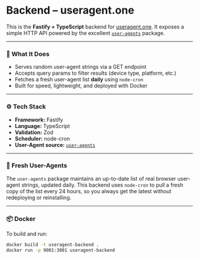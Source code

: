 # Backend – useragent.one

This is the **Fastify + TypeScript** backend for [useragent.one](https://useragent.one). It exposes a simple HTTP API powered by the excellent [`user-agents`](https://github.com/intoli/user-agents) package.

---

### 🧠 What It Does

- Serves random user-agent strings via a GET endpoint
- Accepts query params to filter results (device type, platform, etc.)
- Fetches a fresh user-agent list **daily** using `node-cron`
- Built for speed, lightweight, and deployed with Docker

---

### ⚙️ Tech Stack

- **Framework:** Fastify
- **Language:** TypeScript
- **Validation:** Zod
- **Scheduler:** node-cron
- **User-Agent source:** [`user-agents`](https://github.com/intoli/user-agents)

---

### 🔄 Fresh User-Agents

The `user-agents` package maintains an up-to-date list of real browser user-agent strings, updated daily. This backend uses `node-cron` to pull a fresh copy of the list every 24 hours, so you always get the latest without redeploying or reinstalling.

---

### 📦 Docker

To build and run:

```bash
docker build -t useragent-backend .
docker run -p 9001:3001 useragent-backend
